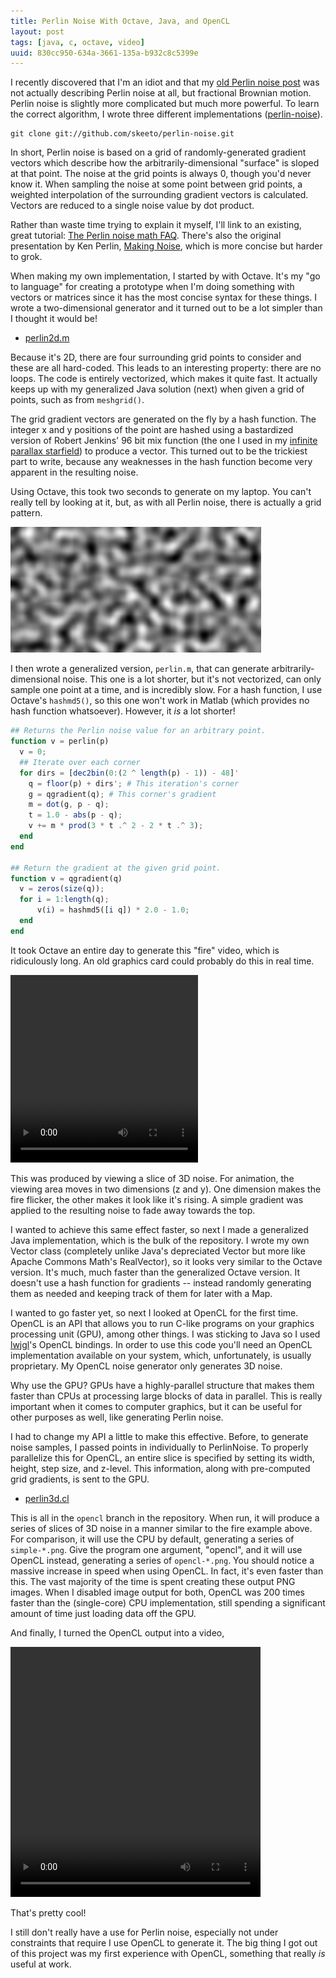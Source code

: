 ```yaml
---
title: Perlin Noise With Octave, Java, and OpenCL
layout: post
tags: [java, c, octave, video]
uuid: 830cc950-634a-3661-135a-b932c8c5399e
---
```


I recently discovered that I'm an idiot and that my
[old Perlin noise post](/blog/2007/11/20/) was not actually describing
Perlin noise at all, but fractional Brownian motion. Perlin noise is
slightly more complicated but much more powerful. To learn the correct
algorithm, I wrote three different implementations
([perlin-noise](https://github.com/skeeto/perlin-noise)).

    git clone git://github.com/skeeto/perlin-noise.git

In short, Perlin noise is based on a grid of randomly-generated
gradient vectors which describe how the arbitrarily-dimensional
"surface" is sloped at that point. The noise at the grid points is
always 0, though you'd never know it. When sampling the noise at some
point between grid points, a weighted interpolation of the surrounding
gradient vectors is calculated. Vectors are reduced to a single noise
value by dot product.

Rather than waste time trying to explain it myself, I'll link to an
existing, great tutorial: [The Perlin noise math FAQ][faq]. There's
also the original presentation by Ken Perlin, [Making Noise][machine],
which is more concise but harder to grok.

When making my own implementation, I started by with Octave. It's my
"go to language" for creating a prototype when I'm doing something
with vectors or matrices since it has the most concise syntax for
these things. I wrote a two-dimensional generator and it turned out to
be a lot simpler than I thought it would be!

 * [perlin2d.m](https://github.com/skeeto/perlin-noise/blob/master/octave/perlin2d.m)

Because it's 2D, there are four surrounding grid points to consider
and these are all hard-coded. This leads to an interesting property:
there are no loops. The code is entirely vectorized, which makes it
quite fast. It actually keeps up with my generalized Java solution
(next) when given a grid of points, such as from `meshgrid()`.

The grid gradient vectors are generated on the fly by a hash
function. The integer x and y positions of the point are hashed using
a bastardized version of Robert Jenkins' 96 bit mix function (the one
I used in my [infinite parallax starfield](/blog/2011/06/13/)) to
produce a vector. This turned out to be the trickiest part to write,
because any weaknesses in the hash function become very apparent in
the resulting noise.

Using Octave, this took two seconds to generate on my laptop. You
can't really tell by looking at it, but, as with all Perlin noise,
there is actually a grid pattern.

![](/img/noise/octave-perlin2d.png)

I then wrote a generalized version, `perlin.m`, that can generate
arbitrarily-dimensional noise. This one is a lot shorter, but it's not
vectorized, can only sample one point at a time, and is incredibly
slow. For a hash function, I use Octave's `hashmd5()`, so this one
won't work in Matlab (which provides no hash function
whatsoever). However, it *is* a lot shorter!

~~~octave
## Returns the Perlin noise value for an arbitrary point.
function v = perlin(p)
  v = 0;
  ## Iterate over each corner
  for dirs = [dec2bin(0:(2 ^ length(p) - 1)) - 48]'
    q = floor(p) + dirs'; # This iteration's corner
    g = qgradient(q); # This corner's gradient
    m = dot(g, p - q);
    t = 1.0 - abs(p - q);
    v += m * prod(3 * t .^ 2 - 2 * t .^ 3);
  end
end

## Return the gradient at the given grid point.
function v = qgradient(q)
  v = zeros(size(q));
  for i = 1:length(q);
      v(i) = hashmd5([i q]) * 2.0 - 1.0;
  end
end
~~~

It took Octave an entire day to generate this "fire" video, which is
ridiculously long. An old graphics card could probably do this in real
time.

<video src="http://nullprogram.s3.amazonaws.com/noise/fire.webm"
       width="300" height="300" controls="controls">
  Your browser doesn't support HTML5 video with WebM. :-(
</video>

This was produced by viewing a slice of 3D noise. For animation, the
viewing area moves in two dimensions (z and y). One dimension makes
the fire flicker, the other makes it look like it's rising. A simple
gradient was applied to the resulting noise to fade away towards the
top.

I wanted to achieve this same effect faster, so next I made a
generalized Java implementation, which is the bulk of the
repository. I wrote my own Vector class (completely unlike Java's
depreciated Vector but more like Apache Commons Math's RealVector), so
it looks very similar to the Octave version. It's much, much faster
than the generalized Octave version. It doesn't use a hash function
for gradients -- instead randomly generating them as needed and
keeping track of them for later with a Map.

I wanted to go faster yet, so next I looked at OpenCL for the first
time. OpenCL is an API that allows you to run C-like programs on your
graphics processing unit (GPU), among other things. I was sticking to
Java so I used [lwjgl](http://www.lwjgl.org/)'s OpenCL bindings. In
order to use this code you'll need an OpenCL implementation available
on your system, which, unfortunately, is usually proprietary. My
OpenCL noise generator only generates 3D noise.

Why use the GPU? GPUs have a highly-parallel structure that makes them
faster than CPUs at processing large blocks of data in parallel. This
is really important when it comes to computer graphics, but it can be
useful for other purposes as well, like generating Perlin noise.

I had to change my API a little to make this effective. Before, to
generate noise samples, I passed points in individually to
PerlinNoise. To properly parallelize this for OpenCL, an entire slice
is specified by setting its width, height, step size, and
z-level. This information, along with pre-computed grid gradients, is
sent to the GPU.

 * [perlin3d.cl](https://github.com/skeeto/perlin-noise/blob/opencl/src/com/nullprogram/noise/perlin3d.cl)

This is all in the `opencl` branch in the repository. When run, it
will produce a series of slices of 3D noise in a manner similar to the
fire example above. For comparison, it will use the CPU by default,
generating a series of `simple-*.png`. Give the program one argument,
"opencl", and it will use OpenCL instead, generating a series of
`opencl-*.png`. You should notice a massive increase in speed when
using OpenCL. In fact, it's even faster than this. The vast majority
of the time is spent creating these output PNG images. When I disabled
image output for both, OpenCL was 200 times faster than the
(single-core) CPU implementation, still spending a significant amount
of time just loading data off the GPU.

And finally, I turned the OpenCL output into a video,

<video src="http://nullprogram.s3.amazonaws.com/noise/opencl.webm"
       width="400" height="400" controls="controls">
  Your browser doesn't support HTML5 video with WebM. :-(
</video>

That's pretty cool!

I still don't really have a use for Perlin noise, especially not under
constraints that require I use OpenCL to generate it. The big thing I
got out of this project was my first experience with OpenCL, something
that really *is* useful at work.


[faq]: https://web.archive.org/web/20150304163452/http://webstaff.itn.liu.se/~stegu/TNM022-2005/perlinnoiselinks/perlin-noise-math-faq.html
[machine]: (http://www.noisemachine.com/talk1/)
